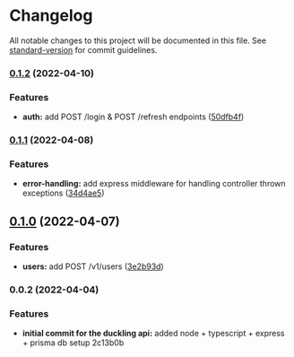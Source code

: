 # Changelog

All notable changes to this project will be documented in this file. See [standard-version](https://github.com/conventional-changelog/standard-version) for commit guidelines.

### [0.1.2](https://github.com/svoliviu/duckling-API/compare/v0.1.1...v0.1.2) (2022-04-10)


### Features

* **auth:** add POST /login & POST /refresh endpoints ([50dfb4f](https://github.com/svoliviu/duckling-API/commit/50dfb4fb6604733203e5074315de3ef5182f3736))

### [0.1.1](https://github.com/svoliviu/duckling-API/compare/v0.1.0...v0.1.1) (2022-04-08)


### Features

* **error-handling:** add express middleware for handling controller thrown exceptions ([34d4ae5](https://github.com/svoliviu/duckling-API/commit/34d4ae5f2143a5fe91a15b69988f1caea61ea10c))

## [0.1.0](https://github.com/svoliviu/duckling-API/compare/v0.0.2...v0.1.0) (2022-04-07)


### Features

* **users:** add POST /v1/users ([3e2b93d](https://github.com/svoliviu/duckling-API/commit/3e2b93d2888a8ea06eaeebb4d95bb5ab8f01e6a6))

### 0.0.2 (2022-04-04)


### Features

* **initial commit for the duckling api:** added node + typescript + express + prisma db setup 2c13b0b
